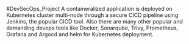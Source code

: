 #DevSecOps_Project
A containeralized application is deployed on Kubernetes cluster multi-node through a secure CICD pipeline using Jenkins, the popular CICD tool. Also there are many other popular and demanding devops tools like Docker, Sonarqube, Trivy, Prometheus, Grafana and Argocd and helm for Kubernetes deployment.

